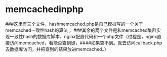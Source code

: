 # memcachedinphp
###这里有三个文件，hashmemcached.php是自己模拟写的一个关于memcached一致性hash的算法；
###其余的两个文件是和memcached集群实现一致性hash的数据库脚本、nginx配置代码和一个php文件（过程是，nginx直接访问memcached，看能否查到键，####如果查不到。就去访问callback.php去数据库访问，并把查到的结果放进memcached。）
